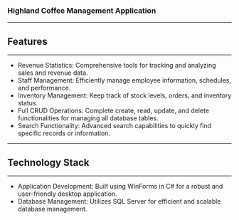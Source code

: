 ### Highland Coffee Management Application

---

## Features

---

- Revenue Statistics: Comprehensive tools for tracking and analyzing sales and revenue data.
- Staff Management: Efficiently manage employee information, schedules, and performance.
- Inventory Management: Keep track of stock levels, orders, and inventory status.
- Full CRUD Operations: Complete create, read, update, and delete functionalities for managing all database tables.
- Search Functionality: Advanced search capabilities to quickly find specific records or information.

---

## Technology Stack

---

- Application Development: Built using WinForms in C# for a robust and user-friendly desktop application.
- Database Management: Utilizes SQL Server for efficient and scalable database management.
